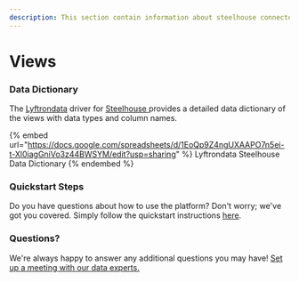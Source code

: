 ```yaml
---
description: This section contain information about steelhouse connector views information
---
```


# Views

### Data Dictionary

The [Lyftrondata](https://www.lyftrondata.com/) driver for [Steelhouse](https://www.lyftrondata.com/integration/Steelhouse/)[ ](https://www.lyftrondata.com/integration/steelhouse/)provides a detailed data dictionary of the views with data types and column names.

{% embed url="https://docs.google.com/spreadsheets/d/1EoQp9Z4ngUXAAPO7n5ei-t-Xl0iagGniVo3z44BWSYM/edit?usp=sharing" %}
Lyftrondata Steelhouse Data Dictionary
{% endembed %}

### Quickstart Steps

Do you have questions about how to use the platform? Don't worry; we've got you covered. Simply follow the quickstart instructions [here](../../../../quickstart-steps.md).

### Questions? <a href="#questions" id="questions"></a>

We're always happy to answer any additional questions you may have! [Set up a meeting with our data experts.](https://www.lyftrondata.com/book-a-meeting/)


